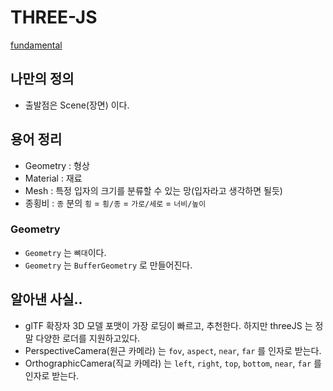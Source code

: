 # THREE-JS

[fundamental](https://threejs.org/manual/#ko/fundamentals)

## 나만의 정의

- 출발점은 Scene(장면) 이다.

## 용어 정리

- Geometry : 형상
- Material : 재료
- Mesh : 특정 입자의 크기를 분류할 수 있는 망(입자라고 생각하면 될듯)
- 종횡비 : `종` 분의 `횡` = `횡/종` = `가로/세로` = `너비/높이`


### Geometry

- `Geometry` 는 `뼈대`이다.
- `Geometry` 는 `BufferGeometry` 로 만들어진다.

## 알아낸 사실..

- glTF 확장자 3D 모델 포맷이 가장 로딩이 빠르고, 추천한다. 하지만 threeJS 는 정말 다양한 로더를 지원하고있다.
- PerspectiveCamera(원근 카메라) 는 `fov`, `aspect`, `near`, `far` 를 인자로 받는다.
- OrthographicCamera(직교 카메라) 는 `left`, `right`, `top`, `bottom`, `near`, `far` 를 인자로 받는다.